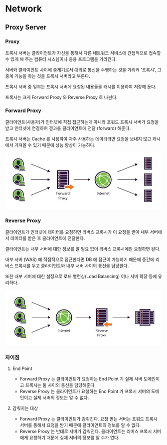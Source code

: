# Network

## Proxy Server

### Proxy

프록시 서버는 클라이언트가 자신을 통해서 다른 네트워크 서비스에 간접적으로 접속할 수 있게 해 주는 컴퓨터 시스템이나 응용 프로그램을 가리킨다.

서버와 클라이언트 사이에 중계기로서 대리로 통신을 수행하는 것을 가리켜 '프록시', 그 중계 기능을 하는 것을 프록시 서버라고 부른다.

프록시 서버 중 일부는 프록시 서버에 요청된 내용들을 캐시를 이용하여 저장해 둔다.

프록시는 크게 Forward Proxy 와 Reverse Proxy 로 나뉜다.

### Forward Proxy

클라이언트(사용자)가 인터넷에 직접 접근하는게 아니라 포워드 프록시 서버가 요청을 받고 인터넷에 연결하여 결과를 클라이언트에 전달 (forward) 해준다.

프록시 서버는 Cache 를 사용하여 자주 사용하는 데이터라면 요청을 보내지 않고 캐시에서 가져올 수 있기 때문에 성능 향상이 가능하다.

<img width="500px" src="./image/1.jpeg" />

### Reverse Proxy

클라이언트가 인터넷에 데이터를 요청하면 리버스 프록시가 이 요청을 받아 내부 서버에서 데이터를 받은 후 클라이언트에 전달한다.

클라이언트는 내부 서버에 대한 정보를 알 필요 없이 리버스 프록시에만 요청하면 된다.

내부 서버 (WAS) 에 직접적으로 접근한다면 DB 에 접근이 가능하기 때문에 중간에 리버스 프록시를 두고 클라이언트와 내부 서버 사이의 통신을 담당한다.

또한 내부 서버에 대한 설정으로 로드 밸런싱(Load Balancing) 이나 서버 확장 등에 유리하다.

<img width="500px" src="./image/2.jpeg" />

### 차이점

1. End Point

   - Forward Proxy 는 클라이언트가 요청하는 End Point 가 실제 서버 도메인이고 프록시는 둘 사이의 통신을 담당해준다.
   - Reverse Proxy 는 클라이언트가 요청하는 End Point 가 프록시 서버의 도메인이고 실제 서버의 정보는 알 수 없다.

2. 감춰지는 대상
   - Forward Proxy 는 클라이언트가 감춰진다. 요청 받는 서버는 포워드 프록시 서버를 통해서 요청을 받기 때문에 클라이언트의 정보를 알 수 없다.
   - Reverse Proxy 는 반대로 서버가 감춰진다. 클라이언트는 리버스 프록시 서버에게 요청하기 때문에 실제 서버의 정보를 알 수가 없다.
